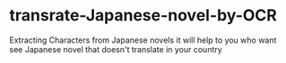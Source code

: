 # transrate-Japanese-novel-by-OCR

Extracting Characters from Japanese novels 
it will help to you who want see Japanese novel that doesn't translate in your country

